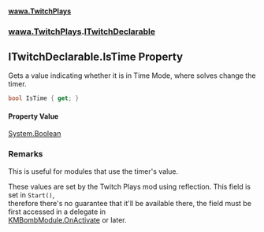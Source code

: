 #### [wawa.TwitchPlays](index.md 'index')
### [wawa.TwitchPlays](wawa.TwitchPlays.md 'wawa.TwitchPlays').[ITwitchDeclarable](ITwitchDeclarable.md 'wawa.TwitchPlays.ITwitchDeclarable')

## ITwitchDeclarable.IsTime Property

Gets a value indicating whether it is in Time Mode, where solves change the timer.

```csharp
bool IsTime { get; }
```

#### Property Value
[System.Boolean](https://docs.microsoft.com/en-us/dotnet/api/System.Boolean 'System.Boolean')

### Remarks
  
This is useful for modules that use the timer's value.  
  
These values are set by the Twitch Plays mod using reflection. This field is set in `Start()`,  
therefore there's no guarantee that it'll be available there, the field must be first accessed in a delegate in  
[KMBombModule.OnActivate](https://docs.microsoft.com/en-us/dotnet/api/KMBombModule.OnActivate 'KMBombModule.OnActivate') or later.